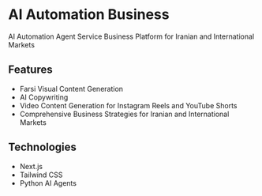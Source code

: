 # AI Automation Business

AI Automation Agent Service Business Platform for Iranian and International Markets

## Features

- Farsi Visual Content Generation
- AI Copywriting
- Video Content Generation for Instagram Reels and YouTube Shorts
- Comprehensive Business Strategies for Iranian and International Markets

## Technologies

- Next.js
- Tailwind CSS
- Python AI Agents
